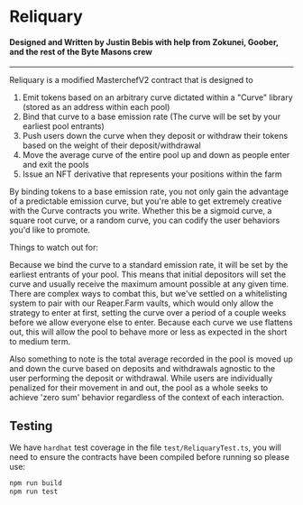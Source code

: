 # Reliquary
#### Designed and Written by Justin Bebis with help from Zokunei, Goober, and the rest of the Byte Masons crew
---
Reliquary is a modified MasterchefV2 contract that is designed to
1) Emit tokens based on an arbitrary curve dictated within a "Curve" library (stored as an address within each pool)
2) Bind that curve to a base emission rate (The curve will be set by your earliest pool entrants)
3) Push users down the curve when they deposit or withdraw their tokens based on the weight of their deposit/withdrawal
4) Move the average curve of the entire pool up and down as people enter and exit the pools
5) Issue an NFT derivative that represents your positions within the farm

By binding tokens to a base emission rate, you not only gain the advantage of a predictable emission curve, but you're able
to get extremely creative with the Curve contracts you write. Whether this be a sigmoid curve, a square root curve, or a
random curve, you can codify the user behaviors you'd like to promote.

Things to watch out for:

Because we bind the curve to a standard emission rate, it will be set by the earliest entrants of your pool. This means
that initial depositors will set the curve and usually receive the maximum amount possible at any given time.
There are complex ways to combat this, but we've settled on a whitelisting system to pair with our Reaper.Farm
vaults, which would only allow the strategy to enter at first, setting the curve over a period of a couple weeks
before we allow everyone else to enter. Because each curve we use flattens out, this will allow the pool to behave
more or less as expected in the short to medium term.

Also something to note is the total average recorded in the pool is moved up and down the curve based on deposits
and withdrawals agnostic to the user performing the deposit or withdrawal. While users are individually penalized for
their movement in and out, the pool as a whole seeks to achieve 'zero sum' behavior regardless of the context of each
interaction.


## Testing

We have `hardhat` test coverage in the file `test/ReliquaryTest.ts`, you will need to ensure the contracts have been compiled before running so please use:

```bash
npm run build
npm run test
```

